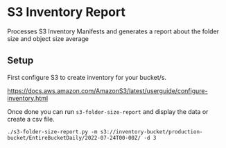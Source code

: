 # S3 Inventory Report
Processes S3 Inventory Manifests and generates a report about the folder size and object size average


## Setup

First configure S3 to create inventory for your bucket/s.

https://docs.aws.amazon.com/AmazonS3/latest/userguide/configure-inventory.html

Once done you can run `s3-folder-size-report` and display the data or create a csv file.

```shell
./s3-folder-size-report.py -m s3://inventory-bucket/production-bucket/EntireBucketDaily/2022-07-24T00-00Z/ -d 3
```
